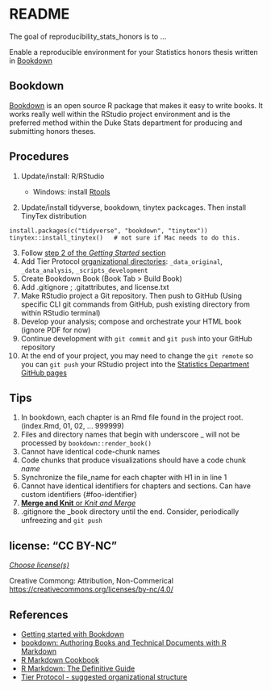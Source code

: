# README  
The goal of reproducibility\_stats\_honors is to …

Enable a reproducible environment for your Statistics honors thesis written
in [Bookdown](https://www.bookdown.org/)

## Bookdown  
[Bookdown](https://bookdown.org/home/about/) is an open source R package that makes it easy to write books.  It works really well within the  RStudio project environment and is the preferred method within the Duke Stats department for producing and submitting honors theses. 

## Procedures  
1. Update/install: R/RStudio

    - Windows: install [Rtools](https://cran.r-project.org/bin/windows/Rtools/)  
    
1. Update/install tidyverse, bookdown, tinytex packcages.  Then install TinyTex distribution

```
install.packages(c("tidyverse", "bookdown", "tinytex"))
tinytex::install_tinytex()   # not sure if Mac needs to do this.
```

3. Follow [step 2 of the _Getting Started_ section](https://bookdown.org/home/about/)
1. Add Tier Protocol [organizational directories](https://www.projecttier.org/tier-protocol/specifications/#overview-of-the-documentation): `_data_original`, `_data_analysis`, `_scripts_development` 
1. Create Bookdown Book (Book Tab > Build Book) 
1. Add .gitignore ; .gitattributes, and license.txt
1. Make RStudio project a Git repository.  Then push to GitHub  (Using specific CLI git commands from GitHub, push existing directory from within RStudio terminal)
1. Develop your analysis; compose and orchestrate your HTML book (ignore PDF for now)
1. Continue development with `git commit` and `git push` into your GitHub repository
1. At the end of your project, you may need to change the `git remote` so you can `git push` your RStudio project into the [Statistics Department GitHub pages](https://github.com/dukestatsci)


## Tips  
1. In bookdown, each chapter is an Rmd file found in the project root.  (index.Rmd, 01, 02, ... 999999)
1. Files and directory names that begin with underscore _ will not be processed by `bookdown::render_book()`
1. Cannot have identical code-chunk names
1. Code chunks that produce visualizations should have a code chunk _name_
1. Synchronize the file_name for each chapter with H1 in in line 1
1. Cannot have identical identifiers for chapters and sections.  Can have custom identifiers {#foo-identifier}
1. [**Merge and Knit** or _Knit and Merge_](https://bookdown.org/yihui/bookdown/new-session.html)
1. .gitignore the _book directory until the end.  Consider, periodically unfreezing and `git push`

## license: “CC BY-NC”  
[*Choose license(s)*](https://docs.google.com/presentation/d/1CcKWMUsH7ADCpLQZ57tfhiUIZYgKahmd_z45pVucVlw/edit#slide=id.g72011cc5c1_1_90)

Creative Commong: Attribution, Non-Commerical  
<https://creativecommons.org/licenses/by-nc/4.0/>

## References  
- [Getting started with Bookdown](https://bookdown.org/home/about/)
- [bookdown: Authoring Books and Technical Documents with R Markdown](https://bookdown.org/yihui/bookdown/)
- [R Markdown Cookbook](https://bookdown.org/yihui/rmarkdown-cookbook/)
- [R Markdown: The Definitive Guide](https://bookdown.org/yihui/rmarkdown/)
- [Tier Protocol - suggested organizational structure](https://www.projecttier.org/tier-protocol/specifications/#overview-of-the-documentation)



